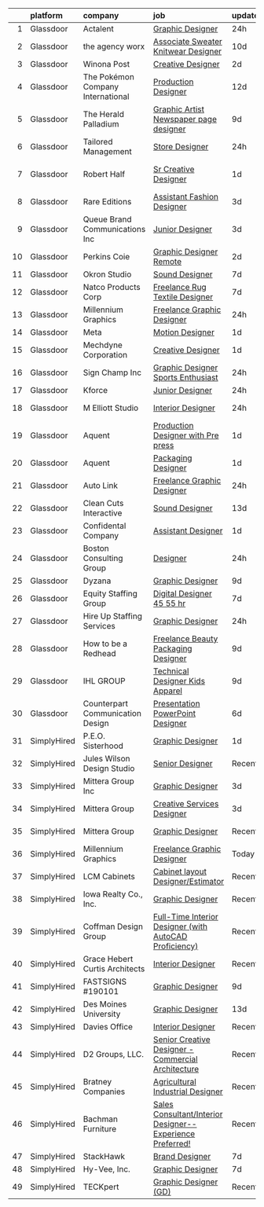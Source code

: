 

|    | platform    | company                           | job                                                                                                                                                                                                                                                                                                                                                                                                                                                                                                                                                                                                                                                                                                                                                                                                                                                                                                                                                                                                                                                                                                                                                                                                                                                                                                                                                                                                                                                 | update_time   | location            |
|---:|:------------|:----------------------------------|:----------------------------------------------------------------------------------------------------------------------------------------------------------------------------------------------------------------------------------------------------------------------------------------------------------------------------------------------------------------------------------------------------------------------------------------------------------------------------------------------------------------------------------------------------------------------------------------------------------------------------------------------------------------------------------------------------------------------------------------------------------------------------------------------------------------------------------------------------------------------------------------------------------------------------------------------------------------------------------------------------------------------------------------------------------------------------------------------------------------------------------------------------------------------------------------------------------------------------------------------------------------------------------------------------------------------------------------------------------------------------------------------------------------------------------------------------|:--------------|:--------------------|
|  1 | Glassdoor   | Actalent                          | [Graphic Designer](https://www.glassdoor.com/partner/jobListing.htm?pos=119&ao=1110586&s=58&guid=00000182d8f7c8af8139f7f3b8ff221a&src=GD_JOB_AD&t=SR&vt=w&ea=1&cs=1_dfa7a8c5&cb=1661497494015&jobListingId=1008095438799&cpc=C4A69CCDBB3B9599&jrtk=3-0-1gbcffi6k2eor001-1gbcffi73irmi800-eb76d8b1a0cbe1e9--6NYlbfkN0ChYVx_I3yfZ_JDY3EFoivtqvi_stwnZ_kRt8Dowt_l_d1ydueao4NE-oUleRJ4yhie1P7mgJXKEszAe0DXprUWMP6fAU1PAFrul-W7MaxUCryV23wt3NzG_IFM7N1w1bu6pzEGlMvb1goyuOsa6fWQUKBORScKaDEwwxUmN9mYc7FmnmN6DRw1fFCd_Q9ygV4klW203QPNxIWlQaPMisLfflnH-NjsrUKIvGQrKveJ6tfQdESrGECxzMCKoLVrlNxUf5NLg2A0OZS2sypbSJsG7BjTy2z-1M7cMnY_13ciLRNvpRQB3shLYslXpD7iyt8TF6wzOpJYCFBIXt6KkkmNL_ZmwjnotrsruHa1g7_oi5SoumFLEDVD_rdjNolOwzrpfbErVN3hgvEX_QUy7QI6ljjNswGdG6J3rJGCPkzpSJSppQsTKxuCgmTKsD0OomDNAAo3d2SVs9hNpEbt-08mlT9evvjvbalHNIUTArDF0XvqiBmGdSF4dtB9T1OoCSMfJoLOcjKmtP8SfEXsBewu2SCUGP0Cj9gAz5T1xXNby4SJOyrYL-9-BmDdE9wIJmD8O6JwK8s2oCfXh0KBIX4PSn5YcsALvbc9nukrWdlID8NG5Xz35uKnlDwp5ot4o_ZWULuo-EW1_lpKOkWPSmZyqBJkRq9UXP8M6eLCnKf5LgVNWQjMtHUSuqYD0MBKe588H602m_BKJoHRFTO_yZqfWoau6szDNvlOeWY360RFIGodzpSJpNvVV35DO79ctVCYbsn58kAFEHX8LPRZYNt5QRbXhTVWyt891upSHnH2SJ7wUd2-WVxuxRUhtmVXhqlf-NDYRyvJ6ks6PR_p-ebeUTS5eGh8QnY5x9nCzhwbzgdhcYe7XFu3aNxwlXVGCBmSk7m53a2L5IfhVp0JOL2zA_dK-HJocQkOHghjWz3DLdVppd8To29REAbuw3FfjqWk2-WAh1d9I1wl1QghvgAnFrA68fMAYWQy0i1eGITM7Q%3D%3D)                                                                             | 24h           | Irvine, CA          |
|  2 | Glassdoor   | the agency worx                   | [Associate Sweater   Knitwear Designer](https://www.glassdoor.com/partner/jobListing.htm?pos=122&ao=1110586&s=58&guid=00000182d8f7c8af8139f7f3b8ff221a&src=GD_JOB_AD&t=SR&vt=w&ea=1&cs=1_946e26f6&cb=1661497494015&jobListingId=1008072220350&cpc=F41FEAB56D215062&jrtk=3-0-1gbcffi6k2eor001-1gbcffi73irmi800-526082f8e17ede71--6NYlbfkN0CNOKpjDIEH11s39GTuUki_mvxNbnX5BtDlH5CMrheAnKze_5JrwQ4joDkGUDohP_TmhMGH7TOMBqYwdKvWXvxLjMlafLuIj5nt-RbgqW5KgaUlMPwoCpOq-L1450xtsLTNfN3fvmGWSibbQ1lDP1dR4x5qjM207ijXI8--qdHn8VQZ4FIKBI_52NJEubRDjwQaOc34euebP96bod4c1yDb6h9EVXCUGSesxqTZjDRCLIojFHuz6MRmDFg8Hbs1U4bsLQa54gtsGN2TxKaHQopI1Vw9qfLOyw4KUCVWl03YlUZ7fdJ_C5ihanwKtXvbnDlKqROVcFXV6z1862ClmCGudmd0vHX9Tb6Fv5iItRrrEdTAyiwGpjUU05dSLMVSTzJxj1-ZTqLWhh3hhnd3TDPmh-EX529XwbFdlUj1rkYDiBWHFNqW-PP6PWYKhAT3448AlGBSFXNZDH54JNtPFAMpXp2egwZ4VRrTlVssK8ko5niLRbtg3kFYeleT7Z1XrYYKJVRjCGKP9nITDnpDPf9a)                                                                                                                                                                                                                                                                                                                                                                                                                                                                                                                                                    | 10d           | New York, NY        |
|  3 | Glassdoor   | Winona Post                       | [Creative Designer](https://www.glassdoor.com/partner/jobListing.htm?pos=111&ao=1110586&s=58&guid=00000182d8f7c8af8139f7f3b8ff221a&src=GD_JOB_AD&t=SR&vt=w&ea=1&cs=1_9111a301&cb=1661497494014&jobListingId=1008089002965&cpc=3DB599BF2F4828F0&jrtk=3-0-1gbcffi6k2eor001-1gbcffi73irmi800-2a25d0afa502267f--6NYlbfkN0BK9GXDcakwdiqmeo8o-2GvkYnmPkq7xevAHdeF_847qs7FTHywv6chkTqDzwlUytK6QvEyjEQ1DTmk0MZql_f-h0-oR6zPF-6h7dnad4wpxtxmZpzunmAoOf8iQlP6Q58yPf-M49ZH6uVNzKaRJgNz4XfTK7sWo6gPJu_b0kyW4fRAhOzBrL26gJW7s_Ha42pufqQNwEazqK2oHpmw3q6Z64N6BCvZYSAzMHGIoaJXFjeSL670SCb9zQMK6wLLR5DxlJwvti5LF1vG966qgq5s3uK7U-2MtTnv5cxatwt-w8Yduvvd0mIpsZBJFQxQPrR7Gt0d8E9mH0XxOd5kH9wiSRZCOcGg1SsLlwULcNvQtwY3TviLn-flXT5GH3RXl9eNt0d9Awg-1bVy9RCDzlN05C-xL0XJfj7s3ExdjvGc8xNzr_J95jjWbivrZ6q6BeqqLpU-NcvnfjQKMN9BE3Uah1X6oVObDY34eGd1Qzelhg%3D%3D)                                                                                                                                                                                                                                                                                                                                                                                                                                                                                                                                                                                                            | 2d            | Winona, MN          |
|  4 | Glassdoor   | The Pokémon Company International | [Production Designer](https://www.glassdoor.com/partner/jobListing.htm?pos=107&ao=1110586&s=58&guid=00000182d8f7c8af8139f7f3b8ff221a&src=GD_JOB_AD&t=SR&vt=w&cs=1_89b8eb12&cb=1661497494013&jobListingId=1008069960134&cpc=F583A5AE0DDDFE3A&jrtk=3-0-1gbcffi6k2eor001-1gbcffi73irmi800-e5e687c9b2ad3558--6NYlbfkN0CsgUO0V2fSZxJANSxJiftVXeq1wpG4BxYFHzXoW0hPJnnKXvOitF3aYLUaiHcMasRnqh0WUwdWoAyLmI80oX7oPAq-PgH7hSJ92a-YT83zUIBzuQwm9Kkc95qzU8uIOl_1FtGzYfux5BKaumQSfITy4M_H4fDz72Fy-8O-eF4jbk3ZgFvA1VKoo--LMiTIpkCjvdpMKBbWhS6tYfqgHtLcrftCsRCLA4xRgk-AKkw6zH-Rv-thXMukgZfT8B2C-XzF8EZk5V1V0f1CgBYXforDmgLKGEio2bWFVyvW4udO1sPN5Ph-uZ5HpVQNuyWpQ8d-HM36MoyNPvGsGWBz1XB1Ap3QmBzPqhoQ8hB8HIKXoHzdWegQaxaVFDzCLzeLLf6fKh-g2xZU5XeOS3MmQYainwBIcYOQDQoPKiObI2JoCqekS0MXIZnkDYtop1RGbLtBuuckvkC0sQnuc37c01lTfv5o90ApcNibUPSrJhkj-Jrcvts1ysGnIW3mpdElPR3jfnx7dcLrTmhVArz34qpOJTJud8Twuis5ko8Vuh0GARPWrHCAxG2Km55RwqmHXZl0xY-cLiEPcZrKlPk4m-zE6ddGx9XCpwsD2CFKuYmq9czd5D-lIOIZ5FtjagmgYlh5a1u-423dLJwgk80jacUaXivc2PBSyrE_HbP9ag6FwgUHXv14aqqD4iHDLhp4aCTIgUK_tVk7pux0QmIT41tYc3VINcFQg1kcdHgEGUFw938EZVPUHT4I_Vcy5Y6COV6dW1QRsMYb3OHfDR6cY9QDXzeWTVckh8AcOuOoIV5pvxrI8gPWQ-fL8lKwlBL1aw7_gtVnsC_JCEIEgBsvqPJtoi4z44yfv7wtTV1zg1NVwaQDbzPAOAiCGecuY7KPJwUyJ2A2CKtEqPVnTYY9K6zkCUHgRpGsBWKJMEr1uLfayg%3D%3D)                                                                                                                                               | 12d           | Seattle, WA         |
|  5 | Glassdoor   | The Herald Palladium              | [Graphic Artist   Newspaper page designer](https://www.glassdoor.com/partner/jobListing.htm?pos=114&ao=1110586&s=58&guid=00000182d8f7c8af8139f7f3b8ff221a&src=GD_JOB_AD&t=SR&vt=w&ea=1&cs=1_86032c89&cb=1661497494014&jobListingId=1008073933660&cpc=AC285F3A3ECA6BB0&jrtk=3-0-1gbcffi6k2eor001-1gbcffi73irmi800-62096e212025d3a6--6NYlbfkN0BLOz3R2tXC2mhUicuG5hSo7xRQA9kfEQniDPT2yh4WeRNJVoEZFR01TCwwwqBh1Y6vOSiAy0RAxGDJvOFJJaTnL_uhcgITD9zbL8z1jkW3llcv7QpfJxBhoUlxYDTSxCF6Mtk2LtjA0dsoVKnCgYGLuQKLIkxPy2RDLUUDNO8W2e5Dj9quGqo0UUEVxbKFCMjFYLranY8n71UtYWNCUTEAEaepo59fDqWO2RImtWNxJXi-QyXwb-p6Tg8cwFxmo4kHvNyzEegbkc20QCvQcYYqGSq9DXSFE5InJPuU8QHjw9q-cGkD2yRFXgiKgToZwnTClc_cG1Tr_mRBOn8LI_GxSTUW935pNTyO0lcjZto2heLMAgEXHtOe69_R_ORS_FH4eC-eBg8LjuQEeg7dh0krP7CqM3yV1rncVotZdEb-gA1ihw_YeT75Z0544Rl8NCmPnjHgO2s7WvD0QZldxuqGvRoH5G-V62nS4MheBL5QHp9kQiUn4AcnewG0yHed9sX1zXt_ku-frA%3D%3D)                                                                                                                                                                                                                                                                                                                                                                                                                                                                                                                                                     | 9d            | Remote              |
|  6 | Glassdoor   | Tailored Management               | [Store Designer](https://www.glassdoor.com/partner/jobListing.htm?pos=116&ao=1110586&s=58&guid=00000182d8f7c8af8139f7f3b8ff221a&src=GD_JOB_AD&t=SR&vt=w&ea=1&cs=1_635537fe&cb=1661497494015&jobListingId=1008094166761&cpc=1160948BCBA38B5B&jrtk=3-0-1gbcffi6k2eor001-1gbcffi73irmi800-477904cc9f8c0a69--6NYlbfkN0DI_pqscLjs9LkB0jlO39g2s8RE9SCHTdataN4HV1TulM7Ds4Lr1PIsy6p-3eh5k9YruyB9nB-bxLPB09K4YouETrbY-OnHPNmbanu-53P0vyJZn1eRHEqMyQ2-170k8MpoxTU94PNilGhHCM9CU3NSTu_GJJxbmVz6fDv58jwDJvE_kGx7zdTC9lam5-4oniRW_xJNP_luLRVtUy56vQmOeNSmecYJLqhEo4pcfINhZARoq7VLvU6-PV8YkXZcYYZUwspVwknAvPQpognb85jA3EfrgihZAOQns_nfcws-t8kdFyGwJW69sj-LNB123wNqeKoGTKfLJAfJEb5KqRCT3J8jHhExY37UltC2umTorPOQeZlVIq4c6QW6r9Am9o5tFjzhqEcPhreeb0uKeYEg5zK8e3Jj8HAHo-36ElWugT1FrG3kZ-NeKwNlV_dYiC_Ru8VQ_jW1vINOeamUqz3vnW_rc5MVbOD3q7Ot9Keqz-FBQHEJyZFBYP5Wu1jASuvY94HmUcEn6EuHw5nEglhN7KasEIxGGMY%3D)                                                                                                                                                                                                                                                                                                                                                                                                                                                                                                                                                             | 24h           | New York, NY        |
|  7 | Glassdoor   | Robert Half                       | [Sr  Creative Designer](https://www.glassdoor.com/partner/jobListing.htm?pos=117&ao=1110586&s=58&guid=00000182d8f7c8af8139f7f3b8ff221a&src=GD_JOB_AD&t=SR&vt=w&ea=1&cs=1_652ecf65&cb=1661497494015&jobListingId=1008091744075&cpc=C4A69CCDBB3B9599&jrtk=3-0-1gbcffi6k2eor001-1gbcffi73irmi800-573bc8884abad932--6NYlbfkN0CpzDdaQkua3np5pkmj49lKioZwmwxQ-yx5plwbYmV_M2CLBDBrPEXo7tKpPly8J6ohO1szKlDMAY-ozfajEhEuSwMXm98xb70W8_Zkgts-97DkLU-AbiXcVjc1lOAtZ4ih7IGkVEsCzutpZDzQwMGI8wJpGm5nJdnYC9vfB-Y9iF3N3t6tlePhuWSucv8WsaXGsjD3cMzcoqrci1iIJA7Fg3DqPnZvFcWHcIIWy8AjDTaoYeW-MvJHUKjhvpNMjfbglZhdUnuH94G6E4EPA519HBvy3VVE52T-f9ecMXGxJo1z-Os4NRuKLr5nStm1FfJ5EJBXp0MJbUnM4DrMzzpLP2ylg_IZ_3K9wMEKNqXrTBIrA_uXvvD8Y44GB73avHuYU5hQpQIKovX4FSG3gfE8Mt2a3pi14KO5wGxzAjkxlbgmcC6VOZQvPubZnMbSRHNO4eGXNK2IP-3ChJS7CLEA93-O-yX9mmm595FoJ7t7JjG3AQ5ZDCgpf3cwMpPuFBK_CoROByk5ClU__U4R9MejHTnsaC9QfCbFnCE55oTPe-sw12m3l43ZSD6DakJZADg%3D)                                                                                                                                                                                                                                                                                                                                                                                                                                                                                                                      | 1d            | North Andover, MA   |
|  8 | Glassdoor   | Rare Editions                     | [Assistant Fashion Designer](https://www.glassdoor.com/partner/jobListing.htm?pos=108&ao=1110586&s=58&guid=00000182d8f7c8af8139f7f3b8ff221a&src=GD_JOB_AD&t=SR&vt=w&ea=1&cs=1_5a992303&cb=1661497494014&jobListingId=1008085797160&cpc=6BF42D0955AE9A34&jrtk=3-0-1gbcffi6k2eor001-1gbcffi73irmi800-d9987f46f3671e54--6NYlbfkN0BKgzQyzTF1Q9mOsR1amaS-juVGLjHt5Cdom-gEF9y-xZCaN_qau0nZrd7UDwW32EA-eu5vuioKlUohqHDwN8LZ9bJ9kWg3ZevYCjZUCrcLrR9OMIIUm0TWC98Bc-eC44mVMNI5zF-mywssPsquT7YsytG9RjyGQBFtKnfa8GgBQSk0D8JSoVrEBLUdxsD7_K76OSppkoa9soTKsLKNyzoI_h2QUNSgWL-We_qtZ4juITD6RKHFgtjyQEwTa9_1QSh3W4eCXH3U51V3zP2bf8qE-afE_pO-7lLSS6YwOe9hVjgKCCaOVMO--DHJGxwO0wFNAiSYgDEIRZzlSZCmd6-3K2UguFVVIiRBCJl3U5VA5VbBJOeNTBzyeGMgNsgd4sL5oWNcWzxrQch73EQZkgOsA0wsi00zxLONdWPKL7ClHHrCkuIlLFYF6o24oYyaLu7Jea4L9x3Iij7CO_xQ7fotDegr6DK9j41B9XquNa3QmfRExFqHDDa64sDyVzvNk6Bj7IHdkqW0PQ%3D%3D)                                                                                                                                                                                                                                                                                                                                                                                                                                                                                                                                                                   | 3d            | New York, NY        |
|  9 | Glassdoor   | Queue Brand Communications Inc    | [Junior Designer](https://www.glassdoor.com/partner/jobListing.htm?pos=105&ao=1110586&s=58&guid=00000182d8f7c8af8139f7f3b8ff221a&src=GD_JOB_AD&t=SR&vt=w&ea=1&cs=1_baca325d&cb=1661497494013&jobListingId=1008085805538&cpc=9952A63AB06E78AD&jrtk=3-0-1gbcffi6k2eor001-1gbcffi73irmi800-67ac1d03eb912890--6NYlbfkN0DLWr0FuvwmpNY589ecXM0wpB-l41nBtAe9mv-PvJGiqVoeB48sRuu9MbDLtxU1qQip8rEB7tFYaCOqFGO25S3gAMFjOb9fLtFM1pemwqDDHPhIxOinFwbTrVuDYkfpdgNqqUDgFqsMOBtfCELcTRWyHVhCXYoSwT9n6M0xgRM2da0Qcer4g2n-5zwA1lJkqKRemEjxQZuoKfib5JGa5lP3n2UQM6wrXEPHbWFA8-EkpFoA5QNMKl8H1-ZnQezDvL6BlGVJLxLkX8BIUJBU_ojcN3eikXXKVOgGU0nGL2EsCaPjf0p24PeMWzX2rSh0Nuh7v2wqX7Mlyf2ZOO1Igc83VMqq-6ZS7KhiKHndrwnJOSWz16DYTIzmQzf2ZTp8ivW0BPSm1oG6f4iy0Xp3_5SPclHlWcy9yM1jmY2M2XwRqsjmsB8KDw9EHy__vScwlIXdYad1HPjNPv0wt4ccbhx2UPFjomdyBlgfZPYf-pCtAX-5VRmKoHT-5M0F5wwzkSU%3D)                                                                                                                                                                                                                                                                                                                                                                                                                                                                                                                                                                                            | 3d            | Chicago, IL         |
| 10 | Glassdoor   | Perkins Coie                      | [Graphic Designer   Remote](https://www.glassdoor.com/partner/jobListing.htm?pos=128&ao=1136043&s=58&guid=00000182d8f7c8af8139f7f3b8ff221a&src=GD_JOB_AD&t=SR&vt=w&cs=1_9ca99ee2&cb=1661497494016&jobListingId=1008088557866&jrtk=3-0-1gbcffi6k2eor001-1gbcffi73irmi800-ebd22c716f2ff4d3-)                                                                                                                                                                                                                                                                                                                                                                                                                                                                                                                                                                                                                                                                                                                                                                                                                                                                                                                                                                                                                                                                                                                                                          | 2d            | Seattle, WA         |
| 11 | Glassdoor   | Okron Studio                      | [Sound Designer](https://www.glassdoor.com/partner/jobListing.htm?pos=124&ao=1136043&s=58&guid=00000182d8f7c8af8139f7f3b8ff221a&src=GD_JOB_AD&t=SR&vt=w&ea=1&cs=1_7909dcc7&cb=1661497494015&jobListingId=1008079733036&jrtk=3-0-1gbcffi6k2eor001-1gbcffi73irmi800-d7d03bc56f607eed-)                                                                                                                                                                                                                                                                                                                                                                                                                                                                                                                                                                                                                                                                                                                                                                                                                                                                                                                                                                                                                                                                                                                                                                | 7d            | Remote              |
| 12 | Glassdoor   | Natco Products Corp               | [Freelance   Rug Textile Designer](https://www.glassdoor.com/partner/jobListing.htm?pos=102&ao=1110586&s=58&guid=00000182d8f7c8af8139f7f3b8ff221a&src=GD_JOB_AD&t=SR&vt=w&ea=1&cs=1_bbe38a08&cb=1661497494013&jobListingId=1008078797451&cpc=61E17551093C17CB&jrtk=3-0-1gbcffi6k2eor001-1gbcffi73irmi800-372574efb1e2d283--6NYlbfkN0DsBOlmEAMqZtav1V1WKZO3RUElpafjggtWvxyDQ3xFSp838B2Cke2NKqOpdXm6tUHeaaTXLfdKeZ_h80Pb-SRqEIBOzVXeYy6ibPzRQhkGivjm0hLnL3tgTD_kDaFN_z-LUWiocKF5CAm5QjwIuOAcuehBg62AXVDnai32qir46LxYdO2pmeYGL-TmRmMb3ZnEtssoQ5gbTAW2Q9dsAZmldD7A5mk0Q70QUBKHUM8yQTdxDgqXdZaAGORnqHY2jYgt_NecDTqhIU8bVjKGQ6WvdsOIMC73yX3mLDuxGd_o6H3jx2mgNtQ34RPl0U7zTOALdjcJdAkb4vXrIGVPIr_dShSk-SINgdjecs8-qBOztoyT92yPkuhyB51aeY8AmSedD60Lt0ITo61RGysiH_CtUy1GvokKyPpJ3sSX0WUfFeX5yyz9ruMAD3r6SrHAi1U3EU-1nZMjXCmsCjmrtQuBGUr5yvJQ9moedwoeXwv8mpTUWeNEBKAB5IVs14HihazVzLqdCbRB10zghcjosj6u)                                                                                                                                                                                                                                                                                                                                                                                                                                                                                                                                                         | 7d            | West Warwick, RI    |
| 13 | Glassdoor   | Millennium Graphics               | [Freelance Graphic Designer](https://www.glassdoor.com/partner/jobListing.htm?pos=125&ao=1136043&s=58&guid=00000182d8f7c8af8139f7f3b8ff221a&src=GD_JOB_AD&t=SR&vt=w&ea=1&cs=1_99478e75&cb=1661497494015&jobListingId=1008093608696&jrtk=3-0-1gbcffi6k2eor001-1gbcffi73irmi800-0043bb824ce4f82d-)                                                                                                                                                                                                                                                                                                                                                                                                                                                                                                                                                                                                                                                                                                                                                                                                                                                                                                                                                                                                                                                                                                                                                    | 24h           | Remote              |
| 14 | Glassdoor   | Meta                              | [Motion Designer](https://www.glassdoor.com/partner/jobListing.htm?pos=112&ao=1110586&s=58&guid=00000182d8f7c8af8139f7f3b8ff221a&src=GD_JOB_AD&t=SR&vt=w&cs=1_9dfafa9b&cb=1661497494014&jobListingId=1008091260252&cpc=155EB9D5185558AF&jrtk=3-0-1gbcffi6k2eor001-1gbcffi73irmi800-fd9aaaa768b81afb--6NYlbfkN0DYl4UJW4r1Vl7FEn6T9F-rD9lpC-0oMJVSiWjK_MGUd8e8cHXcpv6KPyjLHZEfqkWa64WtQjPMGbDMBMVKOOrOMgmMkjzPsyYvlm-BJdGjaMD8WrbBf7FDJjyrBe5XYtSLjcpk-O1wByJlUzTeRpbLDUtBRRJeGagzjWfzjlPwCud42se0x6ABBQBPUi11Ysj7igX7cYNji_OyTGVGaF0cPgnhJsAaB2qQdPe0DuZb0QgibG9LZ-_6JqTcxqmX-2SgfkQwYV0qqpoBDBKBvHvIhNgKkO_vuHfShIzcp_pdaSTjon96uZeDqoHmycpDkUdugj3kgaMzLNI2kxct59ZypoWPsINY3WqfpmZM24xZgsHiOG9Nzsj64jZbm_ECtTcYhcsyM5doYNjj2CTULN-voBJUaSv7KYaqMAgGooa3UVAWzHRpd0APSIvnOr0ywWV-x62jgQLfXw8VV2Ke-7jLK1L8TMNvCAqkhl56p2IwmFNDCyb2pfuZ1RTNZi1zp9oMGdwu5DA2q9tY6VCC9D-JTsuTnW6tLOv_G8NY4eRxzlBBf0VonfaCqx5sZA3j5-r5yGpyd7xLJJlum6MVI5peQPszzIt0T-_9XfB9WNJhi6WkslrYvXOg0G3kLOA3Nmaee7PkyXEB7Ow2-gFBgZ88ejebmqJ6txtgDzdx6--eL4Kf21a5_wq9cqKUPiCdQHqo2z8iTNFRoks2GQrJNa54udTTjCAo6Lz1Bv_6O8a9bhnnyfHUEwKC8_L-WTuhf9o-8i0tRPtoQ9sBFyDw_AGHM29zuHZMZJ7xk_6c6CqLZ5u6wPdPG2vXHZ_IwEL3NDg1DitHA61iqJz_ZaLvWsmOZREidBzfLlAW02eM6qQfoGmF9c6zk_Okp1iSnWyPQs9a-y-JnL4tXSr7Gc8alexYFzO2b_LJqsmdjj1DoYu1A0De3NPzQnDJRSGXgL8EPd6S7tAWv7K9IutIPp4WR3g3B8muDUwgs6zX60nTeUL1TJ6-FECFFxFgXa9pOUgN2_IYRJ2KhnhLU_Dm-lOLC1L3dXet3k4z7_qpyJcoG0GIGD0VJDdHVBlGSdH5v2s6i9U%3D) | 1d            | Seattle, WA         |
| 15 | Glassdoor   | Mechdyne Corporation              | [Creative Designer](https://www.glassdoor.com/partner/jobListing.htm?pos=126&ao=1136043&s=58&guid=00000182d8f7c8af8139f7f3b8ff221a&src=GD_JOB_AD&t=SR&vt=w&ea=1&cs=1_c72f301e&cb=1661497494015&jobListingId=1008092148194&jrtk=3-0-1gbcffi6k2eor001-1gbcffi73irmi800-ba6934dbdc325f2d-)                                                                                                                                                                                                                                                                                                                                                                                                                                                                                                                                                                                                                                                                                                                                                                                                                                                                                                                                                                                                                                                                                                                                                             | 1d            | Mountain View, CA   |
| 16 | Glassdoor   | Sign Champ Inc                    | [Graphic Designer  Sports Enthusiast ](https://www.glassdoor.com/partner/jobListing.htm?pos=106&ao=1110586&s=58&guid=00000182d8f7c8af8139f7f3b8ff221a&src=GD_JOB_AD&t=SR&vt=w&ea=1&cs=1_e0e2efb4&cb=1661497494014&jobListingId=1008095266530&cpc=292036AD7E8A5303&jrtk=3-0-1gbcffi6k2eor001-1gbcffi73irmi800-b056ac5468c97857--6NYlbfkN0D5EoDI19pzLD_ZoAvoqM1-O9qeTV9KvYbDAr1-bMzVcaoGqzcz5V3HbXjk7uUd9rw6aTaPdw4s7PAhBDxjbkKHyl5kbSVMuffKZByr8jstGhvaXEpjxBOQwobzncUaqo6H95qMw03je5i3Cj_NbtzeSh-PJhoackslymLU7ubHKR1-0NdYRY08Al43B1gohGBitWw68bAaPWNT3YpEN_WMDfZU9tAQh-boCwim4YABNLUy-2HE6qHqRHvP1JVJJO-0AgaWfediC07v-r5zho2ikA4FC1Umd3wQxWbAEY-vX-OFZwXUbOywPaYVAznPjfGLRKW-p1hwMyLMgrTkOks_ene4k8w3G9CHM3HERuMz8oPUkZKYOSfkhhnXJKJ1i7V1YQevpRSNON_OjM5qlFcMqXtZIBLzvjvxSDyAx5lXawJ6IoOfENoIqnqPWdqLRkmaIKNeD1kVxeYqPS89dMSP1sWux_aW6oG9lW3fulA4Tc9lOL_HmEFHP4zbVbigFKk%3D)                                                                                                                                                                                                                                                                                                                                                                                                                                                                                                                                                                       | 24h           | Conroe, TX          |
| 17 | Glassdoor   | Kforce                            | [Junior Designer](https://www.glassdoor.com/partner/jobListing.htm?pos=115&ao=1110586&s=58&guid=00000182d8f7c8af8139f7f3b8ff221a&src=GD_JOB_AD&t=SR&vt=w&cs=1_a462c0a7&cb=1661497494014&jobListingId=1008094267894&cpc=334ABAF5D42DC775&jrtk=3-0-1gbcffi6k2eor001-1gbcffi73irmi800-817b2b742e64e586--6NYlbfkN0C5IatSLh_Ak1q39eQQoPIxD737RW9NeiYGvIRXkrLjEBkC4LI6KweFWWPiS1PvvlxUGdptNRpw1mKcG6uwONvCySWnoOePvZjv-5UDHtES02hrrnV6BclfjQyml_vWbILDvjFYcbpWqzkbxJHd24OcR_-727oMjFKmKdl_pqhcqYaclFqrMnqX8NPdwQFqm_xYXIOtxy8EzEAgg5Gn1_UzVZOfFS6VJlQcNWIDeNRKmswr_ZhR8u2O_s0HJisMk0wNJH9LRtzuoKgVgMvAYxlevdi0PXGTcebfW6Z4_x0ahQWI6s6icJkM_meSkDZM1QdAi3dO9oxO37qyiS4OYzwfG1x9itkKLOIsdshPkOMMlo_1B134aQrWtIeSSCfCWRfEnZxRos0IISy_XEy7qhSOvHzJzXBaRifqBygA39Nb0Iu1ML5y2FqIRwstFl0pV6yQSTQtvCsovKFdHIEIfOBVlOqwiJn_lYh3HQQTH2kqXsCAmdpqsHg0wGXy903P74VcZfz02oGscAiEmC-IBy61AjgHCIvmc9-4sUe5G8E3aOesE5TzOG2h1pbzduBHplArz9VuBYxzwWgG4JUFpl3TaTmmNsaQyb0%3D)                                                                                                                                                                                                                                                                                                                                                                                                                                                                                                 | 24h           | Draper, UT          |
| 18 | Glassdoor   | M Elliott Studio                  | [Interior Designer](https://www.glassdoor.com/partner/jobListing.htm?pos=103&ao=1110586&s=58&guid=00000182d8f7c8af8139f7f3b8ff221a&src=GD_JOB_AD&t=SR&vt=w&ea=1&cs=1_b1853ffe&cb=1661497494013&jobListingId=1008095267577&cpc=B576E40E3A51D23B&jrtk=3-0-1gbcffi6k2eor001-1gbcffi73irmi800-51c91c7f21e698ab--6NYlbfkN0CCNKhTB3wa_sn4T1u-6kIWYx5vdieEzGrYIVG_q3r_ToPEAmTkQ8MBA7tttpAnxopN_1HgMNS4X7QD9gfmvLrjWduLc-q6O5jfnVvH5xjdcYMjSzpnkMtPcg78VWPDbdFLHp1mqIC3_cGufM7ZdPPzhStfQ2MHnwygNzXjrxSosq5TfpJ-1Elujq1OUUDNiwBeuyh9Jkw7sJmvXQYqQId6ULB3qzl8LkxlaShmQQGvD7crw5NTV7_rXRIpbGVjJnNmR8MQSGxBT3NdKipKS55I5Ln6Fc7YDbyP9qA0n8qmG42bbEZ6f8wmV7Y41_w_4V4Lig6EINyks270JtdDMGtsqNUAW8r1febdv3tAnWAgFikVW4ZnBfppwHqKe7FLpWUAm_Fut6OY0WXiRKlHRCizH4nFJM62doNqNmPGwyBtRQj3_Y-s1nuakA57Vrb9BL2Gv08Wehy09mJFdAONKbsC0Lu7Gqf8nMU7J3gf_XXWKVlsr5sZaJi9Ido2L0hXoXx5X9PR1-Spyg%3D%3D)                                                                                                                                                                                                                                                                                                                                                                                                                                                                                                                                                                            | 24h           | Wimberley, TX       |
| 19 | Glassdoor   | Aquent                            | [Production Designer with Pre   press](https://www.glassdoor.com/partner/jobListing.htm?pos=121&ao=1110586&s=58&guid=00000182d8f7c8af8139f7f3b8ff221a&src=GD_JOB_AD&t=SR&vt=w&cs=1_c87a223e&cb=1661497494015&jobListingId=1008092136671&cpc=654405A9B1E0A9F5&jrtk=3-0-1gbcffi6k2eor001-1gbcffi73irmi800-b6532171343c2676--6NYlbfkN0DMrcEu7yrtATojKJA7cEzGQ3FdRGWLh0CZQInL4ECGI9gD0Wolx9R2v-Aex0-GK04ZmtV4Mj7btxzc9GQWOmCQ01mIG4Iccplr6QrKTlagV1KdJFZRIbvqYb5RBI7ClAVhVuUNeQBnJT2KDv_wyNlMXa7lSj_yh45ZpIroHKyxY_Mt2fs7Abzjyfja8TW3pnIlqbEF4OV2IQDypZ8UwW6FFDycUwD2kHQw85XZ5D7Op3Reaq9-lr66c9ze9nPSeX1IWEfpYIbm28mb6RDClv8ECvwWRW-Myv1RLC9vOfDb3Fn1Zb7i2W41S4nKoMeSeYDx1cZUdMP8MOki3DyfgbLG5kkTL688JHgoFC8E1S_gHWmajzC8rx3csbJPsMkZ25Ika1r1fiSt8IBbBchqMw3_H2L8JtDgBE1Mi-kfSKuHgJ7gW_ETbV1g2KEf2YhQ24SLpMVLXURkXA%3D%3D)                                                                                                                                                                                                                                                                                                                                                                                                                                                                                                                                                                                                                              | 1d            | Seattle, WA         |
| 20 | Glassdoor   | Aquent                            | [Packaging Designer](https://www.glassdoor.com/partner/jobListing.htm?pos=118&ao=1110586&s=58&guid=00000182d8f7c8af8139f7f3b8ff221a&src=GD_JOB_AD&t=SR&vt=w&cs=1_6e92090f&cb=1661497494015&jobListingId=1008092616440&cpc=47CFDC01B3F81FAC&jrtk=3-0-1gbcffi6k2eor001-1gbcffi73irmi800-ad2f0a771d86c9cb--6NYlbfkN0DMrcEu7yrtATojKJA7cEzGQ3FdRGWLh0CZQInL4ECGI9gD0Wolx9R2v-Aex0-GK04TKI5hRzfGYw5QzQx0pPrrPPn0u5KvxV93N04KDpeH6FIJZpc-KkpjHN-Lz8mNxrP4BwWxf8doUHEt2Pa8PTmkRAh12OFBAkpgfVAb8tf5MlLD5ospTh9w_zbKDoObQxbXDPq8sxuuTX4f307A2atbqVk8z-ELxxtyBv5j24J6R-Bz9W6EVO0Y-vzpxCLiMJdv-7B0aGO19Tv4KUD5f7CG7VAt6kIXhZs3x068_ZN5z85VLG6gIWkmlllacWUG-OdClTZHMYsjH0-LaebKWINDvYT5kX5_84pF3yV8DirSlGHvR09JP0X8MExSPC9_oxCOh3J5j6fOw6wYmNFkeyKNw0VWd7FnrasNUCZJJ4MtAmZcVfSkKO7DC_SNDUHG9h8uDQQx0_kHys5jHl47repV)                                                                                                                                                                                                                                                                                                                                                                                                                                                                                                                                                                                                                                            | 1d            | Lincolnshire, IL    |
| 21 | Glassdoor   | Auto Link                         | [Freelance Graphic Designer](https://www.glassdoor.com/partner/jobListing.htm?pos=129&ao=1136043&s=58&guid=00000182d8f7c8af8139f7f3b8ff221a&src=GD_JOB_AD&t=SR&vt=w&ea=1&cs=1_b26eb8ac&cb=1661497494016&jobListingId=1008093730727&jrtk=3-0-1gbcffi6k2eor001-1gbcffi73irmi800-b84267b5104450a8-)                                                                                                                                                                                                                                                                                                                                                                                                                                                                                                                                                                                                                                                                                                                                                                                                                                                                                                                                                                                                                                                                                                                                                    | 24h           | Remote              |
| 22 | Glassdoor   | Clean Cuts Interactive            | [Sound Designer](https://www.glassdoor.com/partner/jobListing.htm?pos=110&ao=1110586&s=58&guid=00000182d8f7c8af8139f7f3b8ff221a&src=GD_JOB_AD&t=SR&vt=w&ea=1&cs=1_6542d7cb&cb=1661497494014&jobListingId=1008068462835&cpc=334ABAF5D42DC775&jrtk=3-0-1gbcffi6k2eor001-1gbcffi73irmi800-180f36a67d041096--6NYlbfkN0BdWmvb-rJl2QNnPZsqfom0WtyBpRDZD-qGOAPpXEAerX6a6oApLbNube8VIkmBRry4WGRoB0qsfFORcDwlv5J-Sd2QpNdWVPU3rpOKe16b-v51oCGYFn1Gg0GCh9sLO-2YemhZ2pKU_mGnQ6gmjy9PJXCZWcP9S85pmy_gMB17x15owpHU1MnjT43sqb3YyQB0AJpGglgkcRuJk3vkMdFB5mHXKhimeGGwayDJ_sB8KpgOGz8qwo3Lf6wSDYqj_8pUDg8__OUlnpBPwg0b8GJrH4NnJ42koIHAHKVsFcS8Q188AxXNBM3QE0FDpYO0A476uLJJPkBo8Vx0VnOPKj8ziJ-AAPfZqyBMLB8T2rw3UgUalROhuaKha3ICd5PSjsga4RkqS7TyliXP1LsdYgtPYUtocpShzfWlaWcTNiKRae1mH9h2mJrr7iaLpHmS1nQxcMB8zm0RvkwepZ3sQ1IpayKZoMFKH6d2_IomxdGIO25juNofYbCy)                                                                                                                                                                                                                                                                                                                                                                                                                                                                                                                                                                                                           | 13d           | Remote              |
| 23 | Glassdoor   | Confidental Company               | [Assistant Designer](https://www.glassdoor.com/partner/jobListing.htm?pos=104&ao=1110586&s=58&guid=00000182d8f7c8af8139f7f3b8ff221a&src=GD_JOB_AD&t=SR&vt=w&ea=1&cs=1_0375f2e4&cb=1661497494013&jobListingId=1008092173398&cpc=CBEBA1A9D941894A&jrtk=3-0-1gbcffi6k2eor001-1gbcffi73irmi800-9cbd1d24d77d116a--6NYlbfkN0BUhFdwXl68Yeu4xAPTuqXsZFVrifITqr82JybaNdN_ui1BACOrBSQWHLftLEygXSsPKRo8aVmZiGK7BE884T49sb8_BvxyqYaCDmGj7f2YO-4FkbZr-twyqBiZIOUw_D7EIWH72rWA8lHXDFkl_S5J8AmJ9ROh0D4Ta_lAF0UeI_wqzyTCfkRmTWBC-a-pR-1fBP-59AzjWNRDsOkh0r1R6aNwMmLij23r4gnPJkEV8ypVYdXj-CDijyheZp8jbsUnGZorABsJB8ERorJuxbzE-IKESGfL6cBt8evWw-CWbEIPwzzHdIjTFJcDykmEUOgAP_fiLaAz45MvicEdEXeS5WIhp0LnuJ8mBky1-xobtjzbMlB-EsyeeZ0d-iSNzPEVCBW0cTw6zC2I7xZgrc5PexV8RT9WF-tqueC-CdCq7-1wm1iRB99Hb_TTCLdoayma1PIHkr85HnT1FeeqS4q-p1bAPCLQsjVak8SVFMSbPKBEIjaJOVIw_66gtkIlIvSoshN4vHsR8Q%3D%3D)                                                                                                                                                                                                                                                                                                                                                                                                                                                                                                                                                                           | 1d            | Montebello, CA      |
| 24 | Glassdoor   | Boston Consulting Group           | [Designer](https://www.glassdoor.com/partner/jobListing.htm?pos=113&ao=1110586&s=58&guid=00000182d8f7c8af8139f7f3b8ff221a&src=GD_JOB_AD&t=SR&vt=w&cs=1_9ee95a24&cb=1661497494014&jobListingId=1008094498307&cpc=334ABAF5D42DC775&jrtk=3-0-1gbcffi6k2eor001-1gbcffi73irmi800-b2d47af7792b5ea6--6NYlbfkN0BRT_J8tESNZROimpc0WyD7EGfhllYDKcBPIyLxids1TSfSQiqjuGc5zGV0UAEQCGNe757C99u59o3FcKeXX8-v5CFQVstTCad55vIlQRHjojkQi7mhc87ju4ES3pytuUSupBNaRR1Idq72eOXxOqnZvB979aFvR7bGFlbXy5UBrxsrKmjr-Mi5h-MN6y9OY0AdncfyMSBpcLkd6XqmAiYlsd_zoR9R_aylZH7Z50GyE-afExq3BseHkjqkhcR_30vridaw6rNe30Cu3GBnVfluGedAv40pOtyxq1ScUnzN_n-msXIrVIN8IAxELdOdq9pBB3IHsHZTPomQryA2yWDOWjmOk7qK3QyUc2Flyobwj5phnDrgPl3pTF7dvXVQbPqVwuWfWjAAdjbpjQ3ziR74D3ECgfDZrXjBSfWzUGjb20zVdbOdaKhmYHxCvXgEddY335QuNBKEuizwIcf9p-qDSVBAUpuEICxIXKRoB_nkWg%3D%3D)                                                                                                                                                                                                                                                                                                                                                                                                                                                                                                                                                                                                                          | 24h           | Atlanta, GA         |
| 25 | Glassdoor   | Dyzana                            | [Graphic Designer](https://www.glassdoor.com/partner/jobListing.htm?pos=127&ao=1136043&s=58&guid=00000182d8f7c8af8139f7f3b8ff221a&src=GD_JOB_AD&t=SR&vt=w&ea=1&cs=1_5395d58c&cb=1661497494016&jobListingId=1008074409889&jrtk=3-0-1gbcffi6k2eor001-1gbcffi73irmi800-4da9dba61733c90e-)                                                                                                                                                                                                                                                                                                                                                                                                                                                                                                                                                                                                                                                                                                                                                                                                                                                                                                                                                                                                                                                                                                                                                              | 9d            | Remote              |
| 26 | Glassdoor   | Equity Staffing Group             | [Digital Designer   45    55 hr ](https://www.glassdoor.com/partner/jobListing.htm?pos=120&ao=1110586&s=58&guid=00000182d8f7c8af8139f7f3b8ff221a&src=GD_JOB_AD&t=SR&vt=w&ea=1&cs=1_4752b314&cb=1661497494015&jobListingId=1008078619294&cpc=8795CF9063CD573D&jrtk=3-0-1gbcffi6k2eor001-1gbcffi73irmi800-f157491ccf6d9c7b--6NYlbfkN0C1yyJIapRlEdYOhDmVropYbNu6_NST9zaz4GWjsOuGwSr2S_wuxMSgMUxyoNOegNJ_MR9YBqCM6Xqh9-Q4Aae1mUPg_y8I2lywr-DW5VsUithgMilTEXphIfKgCACnmeGel4EQKYYZmHJV3oRXG2rWr_Ud7F_9XEJM3WRdc3Rmcv5JIHHQEg4eFw-eYKQP8v49Z8YtimducCyKnygiCjcMkJxiWRLsUMRS-PfeXB6P9Me-tk7HCZmCggnOTZakCdstOG2ZhL1bcXiRILf4Q6hiJzCCxp03Sw7hgz_5Eufqn8b1oBiPBK2YDUAZ8WH6ffHW_SKloFHHz_M5wNp4GnG43ep1d7uWuP4kSxjlC5PnggSurABmxeJQ3AZCu0dM9fDyBskn3lDAJHX7qfa8rB_4phiozTtCekHZ3tbLqxDdblNLzL69Gff7nJlk35ObD0v1POwSUT_-A1lf1DGhuJC31qFM4gItwJ2rpd3tLwiW4qf9oY0X6MT6tu_OltoPHTx51HJ9DYtr2A%3D%3D)                                                                                                                                                                                                                                                                                                                                                                                                                                                                                                                                                              | 7d            | Remote              |
| 27 | Glassdoor   | Hire Up Staffing Services         | [Graphic Designer](https://www.glassdoor.com/partner/jobListing.htm?pos=123&ao=1110586&s=58&guid=00000182d8f7c8af8139f7f3b8ff221a&src=GD_JOB_AD&t=SR&vt=w&ea=1&cs=1_d506954c&cb=1661497494015&jobListingId=1008094485245&cpc=3BA4CE39D5B5DEF5&jrtk=3-0-1gbcffi6k2eor001-1gbcffi73irmi800-468726f8a7eff192--6NYlbfkN0C3tTdQKDj3Y9l2SMONsCVmPdHG4PR34bu7MeWNjoHVcZSWSJ-YXY2abeR_1ulMp90wYX7oACFK64B_iDDpQXz1EQRcwL5ecQIP57T2keokdshgQF584iapafQs9FVkSZNHWfFC_uVZoBY1mBg5DSUyGdUbt8-hcQvnQtCey0Q7NS2qewMe9AVb6q9U4IxfmvZIDzHdjDydyDidQzN6h3zOuzJtlzVNOnqZs9xemzmf0UTcYDjNv83ZKIA9_GZGa4qu_Lqikb91XtiJiLPzwhXG8v2SjRG5yXUtaGpBG8Kew_3MvJr7YCMw0T03sKCafOY_vZrtlAbYWKOEE794boYPH-4tpjxBni3kELxHpggrhI5ahtqlJW4xTf-8MAA0X9xi9HpDw7r8THKhh2qKXHy-N-P6i6tTVGjvo1g0zZonBMJQ1F5MHyeY6Nuq9-rJZSj9JkFbtlv4Ln-wmxiVggNddx8sZHGU7bboamjJdmk0_uobGpaBtzVtrirJ869u4NUcnv4X8ZW2x8DAg-H6I8pBSP9WY99pp1nWdTbWc-gbTmQLPNiC4o5vlkviBF3hDnwu4lxXur_AAfJsknBJyBT6vrPv-JuVOp8XdhN_iCbw7ALJoDfFakLP9oKqrKqXts_JqKn2tBXx0wDMLkXId9oA)                                                                                                                                                                                                                                                                                                                                                                                                                                         | 24h           | Tulare, CA          |
| 28 | Glassdoor   | How to be a Redhead               | [Freelance Beauty Packaging Designer](https://www.glassdoor.com/partner/jobListing.htm?pos=130&ao=1136043&s=58&guid=00000182d8f7c8af8139f7f3b8ff221a&src=GD_JOB_AD&t=SR&vt=w&ea=1&cs=1_6e183434&cb=1661497494016&jobListingId=1008074854296&jrtk=3-0-1gbcffi6k2eor001-1gbcffi73irmi800-3b678a8a9f0d509b-)                                                                                                                                                                                                                                                                                                                                                                                                                                                                                                                                                                                                                                                                                                                                                                                                                                                                                                                                                                                                                                                                                                                                           | 9d            | Remote              |
| 29 | Glassdoor   | IHL GROUP                         | [Technical Designer Kids Apparel](https://www.glassdoor.com/partner/jobListing.htm?pos=101&ao=1110586&s=58&guid=00000182d8f7c8af8139f7f3b8ff221a&src=GD_JOB_AD&t=SR&vt=w&ea=1&cs=1_b180248b&cb=1661497494013&jobListingId=1008073551798&cpc=9B12395D9F8719A3&jrtk=3-0-1gbcffi6k2eor001-1gbcffi73irmi800-35ca708bec652e01--6NYlbfkN0BTy4Vq3kUv-8E8fBOrhZt-7WJQYqv7u2ur6JnxlE7nq0Vi-lP5L835nEhUPDuQN9Ii6fJC0HyBSgexD3C4k5VC83Vuw3E1XNFtYQtZz47yK2soeqwb0ZSclzG8hx8KfubYCdlzeUdJYe2abnxxwdrUthCH2fCe2dUPWrVqSb2bFtb0WhgEiKdUPxPx6gPnZIVMWympv_sCyZgih0Q6Aw6nB2wMfLvEECzNFNpYzijl4jKikH4bqG99VkRW2PSyhmfuMT-LlI1kVdOqVyNeWpEgNUXDykPG3W5isPZ2PGSYH2ARGt0IOEaaI43aDnN7BhDZKbbOYtyTyC5WKDUzN_xsJ_YHN1sOyA5oOxloSB3l5IS4WYg-lCbbgI5cIAxKKjwclVNICjo9cmpW_kAk6YE8ikA6XLeIOnLIJxCJkfMIQ6P9FU1xEhcF1cOYDVY-lH2TNJefladJM1mFDLmESXgVrsR0yNEpmSrxojNhFle35U_Bu0lR-UPlm6XyzHydJd4jqOypYX0B24FIQ-5NxXZd)                                                                                                                                                                                                                                                                                                                                                                                                                                                                                                                                                          | 9d            | New York, NY        |
| 30 | Glassdoor   | Counterpart Communication Design  | [Presentation   PowerPoint Designer](https://www.glassdoor.com/partner/jobListing.htm?pos=109&ao=1110586&s=58&guid=00000182d8f7c8af8139f7f3b8ff221a&src=GD_JOB_AD&t=SR&vt=w&ea=1&cs=1_512d258c&cb=1661497494014&jobListingId=1008081622935&cpc=5EFBB0462F9C6B7A&jrtk=3-0-1gbcffi6k2eor001-1gbcffi73irmi800-d2a524c6708e5273--6NYlbfkN0DizcbajBQcxE9al7hfL2c6AidRBn6P7P5WO9HAJmrYW6FmI0PXb1KAhWhy4DDzce_Eo_NLUhPzyY-26DsrlJjbnUJkTLG6RHRFQ_O5YQFMlLeSgPXS7JsiJYIYwsqslqbC-bknOl3sE7w7zn07vpdzORH6KOpENz8pUwyM5sY24HcaLEkFDcX8S7yFNd5nu6VByjSOX7uLTYs2bcNokWuqsEDmKVVU8Bxx8Kw_TdqpXV20nf_9VCuP47vAicdg8WZTqy9bm6pHgqNM6DXfKHHSvUZRh9DU6C0Sot_3cpf8VNkz8sqApph1o9SnZ40O6lT1a1O_bb57IgCu8qb4fEUj0wV62tlO_w2JYU-0pd6xg4uE_6LYcRXVlDAKv994r-xGHwiOn79ZwWet4KIM1Psp4hCYlNZxI8SZMBCa4InYDCJKEnGKkmD6e31pWfIqWlHGqvqs3SSVeszqJpqDs1aVeZSS3DZXrgzBYVVZg2EDQMCwkJS9K7w1g14DUEHcwop-sCqj4V_QrA%3D%3D)                                                                                                                                                                                                                                                                                                                                                                                                                                                                                                                                                           | 6d            | Remote              |
| 31 | SimplyHired | P.E.O. Sisterhood                 | [Graphic Designer](https://www.simplyhired.com/job/otxh2q6oMoGRla7Ws1cj2PUvElMbjAKzZYZAEQ9UrndBXfpCcsugwA?q=creative+designer)                                                                                                                                                                                                                                                                                                                                                                                                                                                                                                                                                                                                                                                                                                                                                                                                                                                                                                                                                                                                                                                                                                                                                                                                                                                                                                                      | 1d            | Des Moines, IA      |
| 32 | SimplyHired | Jules Wilson Design Studio        | [Senior Designer](https://www.simplyhired.com/job/um-jSQigirv5rXCkCfNjjpN8gsg94xzMf2hXJsskP_AdH3eDE8lgjw?q=creative+designer)                                                                                                                                                                                                                                                                                                                                                                                                                                                                                                                                                                                                                                                                                                                                                                                                                                                                                                                                                                                                                                                                                                                                                                                                                                                                                                                       | Recently      | San Diego, CA       |
| 33 | SimplyHired | Mittera Group Inc                 | [Graphic Designer](https://www.simplyhired.com/job/dx_yNPJF0-9yroRWLFfNdfWEvNzPa6c9gy5fZLJZE6Qsa8VkFskkuQ?q=creative+designer)                                                                                                                                                                                                                                                                                                                                                                                                                                                                                                                                                                                                                                                                                                                                                                                                                                                                                                                                                                                                                                                                                                                                                                                                                                                                                                                      | 3d            | Des Moines, IA      |
| 34 | SimplyHired | Mittera Group                     | [Creative Services Designer](https://www.simplyhired.com/job/ih2v8tmZjcJpt8YZBbMe7ecTsj9Y7YGgZwO9vZnX0EGjrkBIIsEBJw?q=creative+designer)                                                                                                                                                                                                                                                                                                                                                                                                                                                                                                                                                                                                                                                                                                                                                                                                                                                                                                                                                                                                                                                                                                                                                                                                                                                                                                            | 3d            | Des Moines, IA      |
| 35 | SimplyHired | Mittera Group                     | [Graphic Designer](https://www.simplyhired.com/job/A6N-VKZEP7e3P8k2AZk9jLfgqozdblMZXjAl-9kn0yskMvKRme9xvw?q=creative+designer)                                                                                                                                                                                                                                                                                                                                                                                                                                                                                                                                                                                                                                                                                                                                                                                                                                                                                                                                                                                                                                                                                                                                                                                                                                                                                                                      | Recently      | Des Moines, IA      |
| 36 | SimplyHired | Millennium Graphics               | [Freelance Graphic Designer](https://www.simplyhired.com/job/j0ZdRcEWj8aOK6tNi-2XRn9g20lsCn0GNd7eu-AR1RD_yHde4gjA_w?q=creative+designer)                                                                                                                                                                                                                                                                                                                                                                                                                                                                                                                                                                                                                                                                                                                                                                                                                                                                                                                                                                                                                                                                                                                                                                                                                                                                                                            | Today         | Remote              |
| 37 | SimplyHired | LCM Cabinets                      | [Cabinet layout Designer/Estimator](https://www.simplyhired.com/job/DGSlfiUPWVOU_IlQXYWu3NE8c65_nAMngwGpdSuOIPTgYpGha4wvXw?q=creative+designer)                                                                                                                                                                                                                                                                                                                                                                                                                                                                                                                                                                                                                                                                                                                                                                                                                                                                                                                                                                                                                                                                                                                                                                                                                                                                                                     | Recently      | Monroe, WA          |
| 38 | SimplyHired | Iowa Realty Co., Inc.             | [Graphic Designer](https://www.simplyhired.com/job/bQcYjmYGzbeOknFFt_toL3djrP5U-d_2EwfniEYnpWAcK22XkKTGNQ?q=creative+designer)                                                                                                                                                                                                                                                                                                                                                                                                                                                                                                                                                                                                                                                                                                                                                                                                                                                                                                                                                                                                                                                                                                                                                                                                                                                                                                                      | Recently      | West Des Moines, IA |
| 39 | SimplyHired | Coffman Design Group              | [Full-Time Interior Designer (with AutoCAD Proficiency)](https://www.simplyhired.com/job/Xx7hJsbn6OIObeoohRD70Y4VdH0y_sC279UDSdlsem1MGWNh8Uj_rg?q=creative+designer)                                                                                                                                                                                                                                                                                                                                                                                                                                                                                                                                                                                                                                                                                                                                                                                                                                                                                                                                                                                                                                                                                                                                                                                                                                                                                | Recently      | Naples, FL          |
| 40 | SimplyHired | Grace Hebert Curtis Architects    | [Interior Designer](https://www.simplyhired.com/job/P4uYYbTk44YufM37BPFLKpQnRPhgT-TJJnBVKOfPULdXvverRsfOJA?q=creative+designer)                                                                                                                                                                                                                                                                                                                                                                                                                                                                                                                                                                                                                                                                                                                                                                                                                                                                                                                                                                                                                                                                                                                                                                                                                                                                                                                     | Recently      | New Orleans, LA     |
| 41 | SimplyHired | FASTSIGNS #190101                 | [Graphic Designer](https://www.simplyhired.com/job/-t591G0wGK9tZJF-sYTPW1V7enqSlD6cJY7mkU4RQIaMX_1ezXad1g?q=creative+designer)                                                                                                                                                                                                                                                                                                                                                                                                                                                                                                                                                                                                                                                                                                                                                                                                                                                                                                                                                                                                                                                                                                                                                                                                                                                                                                                      | 9d            | Clive, IA           |
| 42 | SimplyHired | Des Moines University             | [Graphic Designer](https://www.simplyhired.com/job/kcAKcrPVOjHj5OYpmrgVUwYcwG9WdlmDJBAuZ9iLR7mGnBMDar5lUA?q=creative+designer)                                                                                                                                                                                                                                                                                                                                                                                                                                                                                                                                                                                                                                                                                                                                                                                                                                                                                                                                                                                                                                                                                                                                                                                                                                                                                                                      | 13d           | Des Moines, IA      |
| 43 | SimplyHired | Davies Office                     | [Interior Designer](https://www.simplyhired.com/job/LBDnl7yhKew_jMVI2mkmUDQoJJp6cJ-R0TQWADawBhjyZ3nT1smCpw?q=creative+designer)                                                                                                                                                                                                                                                                                                                                                                                                                                                                                                                                                                                                                                                                                                                                                                                                                                                                                                                                                                                                                                                                                                                                                                                                                                                                                                                     | Recently      | Albany, NY          |
| 44 | SimplyHired | D2 Groups, LLC.                   | [Senior Creative Designer - Commercial Architecture](https://www.simplyhired.com/job/Yzphuvu4v4KIeGAg97r-GC4K2aaGuq7WuIAfSSpOBYl9P_dmzDtnLw?q=creative+designer)                                                                                                                                                                                                                                                                                                                                                                                                                                                                                                                                                                                                                                                                                                                                                                                                                                                                                                                                                                                                                                                                                                                                                                                                                                                                                    | Recently      | King of Prussia, PA |
| 45 | SimplyHired | Bratney Companies                 | [Agricultural Industrial Designer](https://www.simplyhired.com/job/Mumz6KfYzwl0Qf-6YYgrNMk_LNtPebzQLCSf-QYmA_szeaNtgnq67Q?q=creative+designer)                                                                                                                                                                                                                                                                                                                                                                                                                                                                                                                                                                                                                                                                                                                                                                                                                                                                                                                                                                                                                                                                                                                                                                                                                                                                                                      | Recently      | Des Moines, IA      |
| 46 | SimplyHired | Bachman Furniture                 | [Sales Consultant/Interior Designer-- Experience Preferred!](https://www.simplyhired.com/job/6TuJt7dhkjzybzgT-N8n2n4rIMgK9cfgACJfhp90n_CRte5UgeCTFg?q=creative+designer)                                                                                                                                                                                                                                                                                                                                                                                                                                                                                                                                                                                                                                                                                                                                                                                                                                                                                                                                                                                                                                                                                                                                                                                                                                                                            | Recently      | Milwaukee, WI       |
| 47 | SimplyHired | StackHawk                         | [Brand Designer](https://www.simplyhired.com/job/bEoJK1XWjU0lngykcvIrrSm6mGNdGERSJbjUBFJsYIzaD14d7cHvdA?q=creative+designer)                                                                                                                                                                                                                                                                                                                                                                                                                                                                                                                                                                                                                                                                                                                                                                                                                                                                                                                                                                                                                                                                                                                                                                                                                                                                                                                        | 7d            | Remote              |
| 48 | SimplyHired | Hy-Vee, Inc.                      | [Graphic Designer](https://www.simplyhired.com/job/7nXayklVYYFImPxWhnTTQSbcSi7Cg2pbg3L9UmttKavfOrLwxB_DKw?q=creative+designer)                                                                                                                                                                                                                                                                                                                                                                                                                                                                                                                                                                                                                                                                                                                                                                                                                                                                                                                                                                                                                                                                                                                                                                                                                                                                                                                      | 7d            | Grimes, IA          |
| 49 | SimplyHired | TECKpert                          | [Graphic Designer (GD)](https://www.simplyhired.com/job/JRT0RwY9r6Yswy3Sp29-u_sI_vwYrkkQI528hxNEfWsWgOLPtJSWNQ?q=creative+designer)                                                                                                                                                                                                                                                                                                                                                                                                                                                                                                                                                                                                                                                                                                                                                                                                                                                                                                                                                                                                                                                                                                                                                                                                                                                                                                                 | Recently      | Des Moines, IA      |